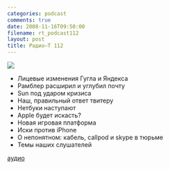 ```yaml
---
categories: podcast
comments: true
date: 2008-11-16T09:50:00
filename: rt_podcast112
layout: post
title: Радио–Т 112
---
```


![](https://radio-t.com/images/radio-t/rt112.png)


- Лицевые изменения Гугла и Яндекса
- Рамблер расширил и углубил почту
- Sun под ударом кризиса
- Наш, правильный ответ твитеру
- Нетбуки наступают
- Apple будет искасть?
- Новая игровая платформа
- Иски против iPhone
- О непонятном: кабель, callpod и skype в тюрьме
- Темы наших слушателей

[аудио](http://cdn.radio-t.com/rt_podcast112.mp3)
<audio src="http://cdn.radio-t.com/rt_podcast112.mp3" preload="none"></audio>

